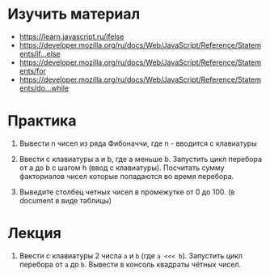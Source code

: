 # Изучить материал

* https://learn.javascript.ru/ifelse
* https://developer.mozilla.org/ru/docs/Web/JavaScript/Reference/Statements/if...else
* https://developer.mozilla.org/ru/docs/Web/JavaScript/Reference/Statements/for
* https://developer.mozilla.org/ru/docs/Web/JavaScript/Reference/Statements/do...while


# Практика

1. Вывести n чисел из ряда Фибоначчи, где n - вводится с клавиатуры
2. Ввести с клавиатуры a и b, где а меньше b. Запустить цикл перебора от a до b с шагом h (ввод с клавиатуры).
    Посчитать сумму факториалов чисел которые попадаются во время перебора.
	
3. Выведите столбец четных чисел в промежутке от 0 до 100. (в document в виде таблицы)



# Лекция

1. Ввести с клавиатуры 2 числа `a` и `b` (где `a <<< b`). Запустить цикл перебора от `a` до `b`. Вывести в консоль квадраты чётных чисел.